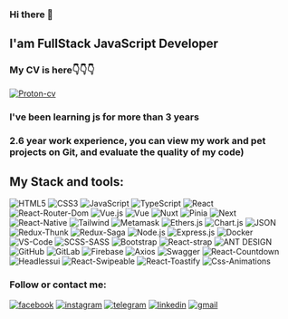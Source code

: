 ### Hi there 👋
## I'am FullStack JavaScript Developer

### My CV is here👇👇👇
[![Proton-cv](https://img.shields.io/badge/Proton_Nazar_CV-101e3f?style=for-the-badge&logo=&logoColor=B4068E)](https://nazarproton.github.io/resume/)


### I've been learning js for more than 3 years
### 2.6 year work experience, you can view my work and pet projects on Git, and evaluate the quality of my code)

## My Stack and tools:
![HTML5](https://img.shields.io/badge/HTML5-101e3f?style=for-the-badge&logo=html5)
![CSS3](https://img.shields.io/badge/CSS3-101e3f?style=for-the-badge&logo=CSS3)
![JavaScript](https://img.shields.io/badge/Java_Script-101e3f?style=for-the-badge&logo=javascript)
![TypeScript](https://img.shields.io/badge/Type_Script-101e3f?style=for-the-badge&logo=typescript)
![React](https://img.shields.io/badge/React-101e3f?style=for-the-badge&logo=React)
![React-Router-Dom](https://img.shields.io/badge/React_Router_Dom-101e3f?style=for-the-badge&logo=React)
![Vue.js](https://img.shields.io/badge/Vue.js-2.6.14-green?style=for-the-badge&logo=vue.js)
![Vue](https://img.shields.io/badge/Vue-101e3f?style=for-the-badge&logo=Vue)
![Nuxt](https://img.shields.io/badge/Nuxt-101e3f?style=for-the-badge&logo=Nuxt)
![Pinia](https://img.shields.io/badge/Pinia-101e3f?style=for-the-badge&logo=Pinia)
![Next](https://img.shields.io/badge/Next-101e3f?style=for-the-badge&logo=Next.js)
![React-Native](https://img.shields.io/badge/React-Native-101e3f?style=for-the-badge&logo=React-Native.js)
![Tailwind](https://img.shields.io/badge/Tailwind-101e3f?style=for-the-badge&logo=TailwindCss)
![Metamask](https://img.shields.io/badge/Metamask.js-101e3f?style=for-the-badge&logo=Metamask.js)
![Ethers.js](https://img.shields.io/badge/Ethers.js-101e3f?style=for-the-badge&logo=EthersJs)
![Chart.js](https://img.shields.io/badge/Chart.js-101e3f?style=for-the-badge&logo=Chart.js)
![JSON](https://img.shields.io/badge/JSON-101e3f?style=for-the-badge&logo=JSON)
![Redux-Thunk](https://img.shields.io/badge/Redux_Thunk-101e3f?style=for-the-badge&logo=reduxsaga)
![Redux-Saga](https://img.shields.io/badge/Redux_Saga-101e3f?style=for-the-badge&logo=reduxsaga)
![Node.js](https://img.shields.io/badge/Node.js-101e3f?style=for-the-badge&logo=Node.js)
![Express.js](https://img.shields.io/badge/Express-101e3f?style=for-the-badge&logo=Express)
![Docker](https://img.shields.io/badge/Docker-101e3f?style=for-the-badge&logo=Docker)
![VS-Code](https://img.shields.io/badge/VS_Code-101e3f?style=for-the-badge&logo=VisualStudioCode)
![SCSS-SASS](https://img.shields.io/badge/SCSS_SASS-101e3f?style=for-the-badge&logo=Sass)
![Bootstrap](https://img.shields.io/badge/Bootstrap-101e3f?style=for-the-badge&logo=Bootstrap)
![React-strap](https://img.shields.io/badge/Reactstrap-101e3f?style=for-the-badge&logo=Reactstrap)
![ANT DESIGN](https://img.shields.io/badge/Ant_Design-101e3f?style=for-the-badge&logo=AntDesign)
![GitHub](https://img.shields.io/badge/GitHub-101e3f?style=for-the-badge&logo=GitHub)
![GitLab](https://img.shields.io/badge/GitLab-101e3f?style=for-the-badge&logo=GitLab)
![Firebase](https://img.shields.io/badge/Firebase-101e3f?style=for-the-badge&logo=Firebase)
![Axios](https://img.shields.io/badge/Axios-101e3f?style=for-the-badge&logo=Axios)
![Swagger](https://img.shields.io/badge/Swagger-101e3f?style=for-the-badge&logo=Swagger)
![React-Countdown](https://img.shields.io/badge/React_Countdown-101e3f?style=for-the-badge&logo=React_Countdown)
![Headlessui](https://img.shields.io/badge/Headlessui-101e3f?style=for-the-badge&logo=Headlessui)
![React-Swipeable](https://img.shields.io/badge/React_Swipeable-101e3f?style=for-the-badge&logo=React_Swipeable)
![React-Toastify](https://img.shields.io/badge/React_Toastify-101e3f?style=for-the-badge&logo=React_Toastify)
![Css-Animations](https://img.shields.io/badge/Css_Animations-101e3f?style=for-the-badge&logo=Css_Animations)



### Follow or contact me:
[![facebook](https://img.shields.io/badge/facebook-101e3f?style=for-the-badge&logo=facebook&logoColor=1195F5)](https://www.facebook.com/profile.php?id=100003877936384)
[![instagram](https://img.shields.io/badge/instagram-101e3f?style=for-the-badge&logo=instagram&logoColor=B4068E)](https://www.instagram.com/proton_n/)
[![telegram](https://img.shields.io/badge/telegram-101e3f?style=for-the-badge&logo=telegram&logoColor=B4068E)](https://t.me/proton_n)
[![linkedin](https://img.shields.io/badge/linkedin-101e3f?style=for-the-badge&logo=linkedin&logoColor=B4068E)](https://www.linkedin.com/in/nazarproton/)
[![gmail](https://img.shields.io/badge/gmail-101e3f?style=for-the-badge&logo=gmail&logoColor=B4068E)](https://mail.google.com/mail/u/0/#inbox?compose=CllgCJTNpzvFFJGdbJFwJjnZPtkGTrVmlxFTpKTVPhhjCBhcRshTTtvBrgxGgNNfWzzmWMjMJfg)










<!--
**NazarProton/NazarProton** is a ✨ _special_ ✨ repository because its `README.md` (this file) appears on your GitHub profile.

Here are some ideas to get you started:

- 🔭 I’m currently working on ...
- 🌱 I’m currently learning ...
- 👯 I’m looking to collaborate on ...
- 🤔 I’m looking for help with ...
- 💬 Ask me about ...
- 📫 How to reach me: ...
- 😄 Pronouns: ...
- ⚡ Fun fact: ...
-->
